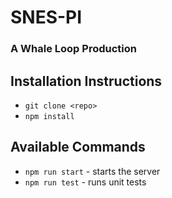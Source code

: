 # SNES-PI
### A Whale Loop Production

## Installation Instructions
* `git clone <repo>`
* `npm install`

## Available Commands
* `npm run start` - starts the server
* `npm run test` - runs unit tests